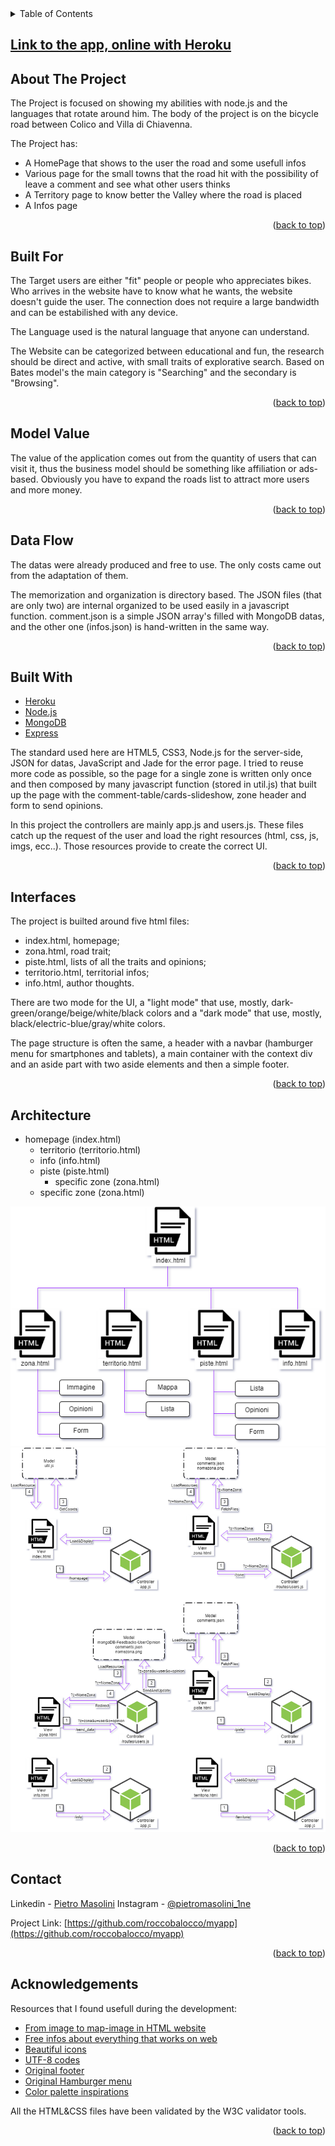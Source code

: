 <div id="top"></div>

<!-- TABLE OF CONTENTS -->
<details>
  <summary>Table of Contents</summary>
  <ol>
    <li>
      <a href="#about-the-project">About The Project</a>
      <ul>
        <li><a href="#built-for">Built For</a></li>
        <li><a href="#model-value">Model Value</a></li>
        <li><a href="#data-flow">Data Flow</a></li>
        <li><a href="#built-with">Built With</a></li>
      </ul>
    </li>
    <li><a href="#interfaces">Interfaces</a></li>
    <li><a href="#architecture">Architecture</a></li>
    <li><a href="#contact">Contact</a></li>
    <li><a href="#acknowledgements">Riconoscimenti</a></li>
    <li><a href="#for-external-visitors">For External Visitors</a></li>
  </ol>
</details>


## <a href="https://ciclabili-valchiavenna.herokuapp.com/homepage">Link to the app, online with Heroku</a>


## About The Project

The Project is focused on showing my abilities with node.js and the languages that rotate around him.
The body of the project is on the bicycle road between Colico and Villa di Chiavenna.

The Project has:
* A HomePage that shows to the user the road and some usefull infos
* Various page for the small towns that the road hit with the possibility of leave a comment and see what other users thinks
* A Territory page to know better the Valley where the road is placed
* A Infos page

<p align="right">(<a href="#top">back to top</a>)</p>

## Built For

The Target users are either "fit" people or people who appreciates bikes. Who arrives in the website have to know what he wants, the website doesn't guide the user. 
The connection does not require a large bandwidth and can be estabilished with any device.

The Language used is the natural language that anyone can understand.

The Website can be categorized between educational and fun, the research should be direct and active, with small traits of explorative search.
Based on Bates model's the main category is "Searching" and the secondary is "Browsing".

<p align="right">(<a href="#top">back to top</a>)</p>

## Model Value

The value of the application comes out from the quantity of users that can visit it, thus the business model should be something like affiliation or ads-based. Obviously you have to expand the roads list to attract more users and more money.

<p align="right">(<a href="#top">back to top</a>)</p>

## Data Flow

The datas were already produced and free to use. The only costs came out from the adaptation of them.

The memorization and organization is directory based. The JSON files (that are only two) are internal organized to be used easily in a javascript function.
comment.json is a simple JSON array's filled with MongoDB datas, and the other one (infos.json) is hand-written in the same way.

<p align="right">(<a href="#top">back to top</a>)</p>

## Built With

* [Heroku](https://dashboard.heroku.com/apps)
* [Node.js](https://nodejs.org/en/)
* [MongoDB](https://www.mongodb.com/)
* [Express](http://expressjs.com/)

The standard used here are HTML5, CSS3, Node.js for the server-side, JSON for datas, JavaScript and Jade for the error page. 
I tried to reuse more code as possible, so the page for a single zone is written only once and then composed by many javascript function (stored in util.js) that built up the page with the comment-table/cards-slideshow, zone header and form to send opinions.

In this project the controllers are mainly app.js and users.js. These files catch up the request of the user and load the right resources (html, css, js, imgs, ecc..). Those resources provide to create the correct UI.


<p align="right">(<a href="#top">back to top</a>)</p>

## Interfaces

The project is builted around five html files:
* index.html, homepage;
* zona.html, road trait;
* piste.html, lists of all the traits and opinions;
* territorio.html, territorial infos; 
* info.html, author thoughts.

There are two mode for the UI, a "light mode" that use, mostly, dark-green/orange/beige/white/black colors and a "dark mode" that use, mostly, black/electric-blue/gray/white colors.

The page structure is often the same, a header with a navbar (hamburger menu for smartphones and tablets), a main container with the context div and an aside part with two aside elements and then a simple footer.

<p align="right">(<a href="#top">back to top</a>)</p>

## Architecture

<ul>
  <li>homepage (index.html)
  <ul>
    <li>territorio (territorio.html)</li>
    <li>info (info.html)</li>
    <li>piste (piste.html)
      <ul>
        <li>specific zone (zona.html)</li>
      </ul>
    </li>
    <li>specific zone (zona.html)</li>
  </ul>
  </li>
</ul>

![Website_Map](./public/images/webMap.drawio.png "Map")
![Project_MVCs](./public/images/MVC.drawio.png "MVCs")

<p align="right">(<a href="#top">back to top</a>)</p>

## Contact

Linkedin - [Pietro Masolini](https://www.linkedin.com/in/pietro-m-99b7b318a/)
Instagram - [@pietromasolini_1ne](https://www.instagram.com/pietromasolini_1ne/)

Project Link: [https://github.com/roccobalocco/myapp](https://github.com/roccobalocco/myapp)

<p align="right">(<a href="#top">back to top</a>)</p>


## Acknowledgements

Resources that I found usefull during the development:
* [From image to map-image in HTML website](http://www.image-map.net/)
* [Free infos about everything that works on web](https://www.w3schools.com)
* [Beautiful icons](https://fontawesome.com/v4/)
* [UTF-8 codes](https://www.utf8icons.com/)
* [Original footer](https://codepen.io/julesforrest/pen/qLpgNB)
* [Original Hamburger menu](https://codepen.io/alvarotrigo/pen/QWqKOdb)
* [Color palette inspirations](https://www.shutterstock.com/blog/color-palettes-for-websites)

All the HTML&CSS files have been validated by the W3C validator tools.

<p align="right">(<a href="#top">back to top</a>)</p>


